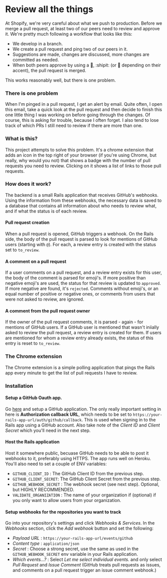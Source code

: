 # Review all the things

At Shopify, we're very careful about what we push to production. Before we merge a pull request, at least two of our peers need to review and approve it. We're pretty much following a workflow that looks like this:

- We develop in a branch.
- We create a pull request and ping two of our peers in it.
- Suggestions are made, changes are discussed, more changes are committed as needed.
- When both peers approve by using a :ship:, :shipit: (or :sheep: depending on their accent), the pull request is merged.

This works reasonably well, but there is one problem.

### There is one problem

When I'm pinged in a pull request, I get an alert by email. Quite often, I open this email, take a quick look at the pull request and then decide to finish this one little thing I was working on before going through the changes. Of course, this is asking for trouble, because I often forget. I also tend to lose track of which PRs I still need to review if there are more than one.

### What is this?

This project attempts to solve this problem. It's a chrome extension that adds an icon in the top right of your browser (if you're using Chrome, but really, why would you not) that shows a badge with the number of pull requests you need to review. Clicking on it shows a list of links to those pull requests.

### How does it work?

The backend is a small Rails application that receives GitHub's webhooks. Using the information from these webhooks, the necessary data is saved to a database that contains all information about who needs to review what, and if what the status is of each review.

#### Pull request creation

When a pull request is opened, GitHub triggers a webhook. On the Rails side, the body of the pull request is parsed to look for mentions of GitHub users (starting with `@`). For each, a review entry is created with the status set to `to_review`.

#### A comment on a pull request

If a user comments on a pull request, and a review entry exists for this user, the body of the comment is parsed for emoji's. If more positive than negative emoji's are used, the status for that review is updated to `approved`. If more negative are found, it's `rejected`. Comments without emoji's, or an equal number of positive or negative ones, or comments from users that were not asked to review, are ignored.

#### A comment from the pull request owner

If the owner of the pull request comments, it is parsed - again - for mentions of GitHub users. If a GitHub user is mentioned that wasn't iniially asked to review the pull request, a review entry is created for them. If users are mentioned for whom a review entry already exists, the status of this entry is reset to `to_review`.

### The Chrome extension

The Chrome extension is a simple polling application that pings the Rails app every minute to get the list of pull requests I have to review.

### Installation

#### Setup a GitHub Oauth app.
Go [here](https://github.com/settings/applications) and setup a GitHub application. The only really important setting in here is **Authorization callback URL**, which needs to be set to `https://your-rails-app-url/auth/github/callback`. This is used when signing in to the Rails app using a GitHub account. Also take note of the *Client ID* and *Client Secret* which you'll need in the next step.

#### Host the Rails application
Host it somewhere public, becuase GitHub needs to be able to post it webhooks to it, preferably using HTTPS. The app runs well on Heroku. You'll also need to set a couple of ENV variables:

- `GITHUB_CLIENT_ID` : The GitHub Client ID from the previous step.
- `GITHUB_CLIENT_SECRET`: The GitHub Client Secret from the previous step.
- `GITHUB_WEBHOOK_SECRET` : The webhook secret (see next step). Optional, but HIGHLY RECOMMENDED.
- `VALIDATE_ORGANIZATION` : The name of your organization if (optional) if you only want to allow users from your organization.

#### Setup webhooks for the repositories you want to track
Go into your repository's settings and click *Webhooks & Services*. In the *Webhooks* section, click the *Add webhook* button and set the following:

- *Payload URL* : `https://your-rails-app-url/events/github`
- *Content type* : `application/json`
- *Secret* : Choose a strong secret, use the same as used in the `GITHUB_WEBHOOK_SECRET` env variable in your Rails application.
- *Which events...?* : Select *Let me select individual events.* and only select *Pull Request* and *Issue Comment* (GitHub treats pull requests as issues, and comments on a pull request trigger an issue comment webhook.)



